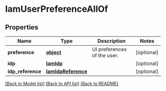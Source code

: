# IamUserPreferenceAllOf

## Properties
Name | Type | Description | Notes
------------ | ------------- | ------------- | -------------
**preference** | [**object**](.md) | UI preferences of the user.     | [optional] 
**idp** | [**IamIdp**](.md) |  | [optional] 
**idp_reference** | [**IamIdpReference**](.md) |  | [optional] 

[[Back to Model list]](../README.md#documentation-for-models) [[Back to API list]](../README.md#documentation-for-api-endpoints) [[Back to README]](../README.md)


